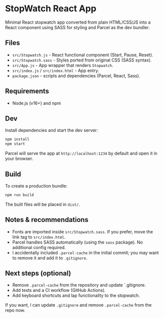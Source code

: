 # StopWatch React App

Minimal React stopwatch app converted from plain HTML/CSS/JS into a React component using SASS for styling and Parcel as the dev bundler.

## Files

- `src/Stopwatch.js` - React functional component (Start, Pause, Reset).
- `src/Stopwatch.sass` - Styles ported from original CSS (SASS syntax).
- `src/App.js` - App wrapper that renders `Stopwatch`.
- `src/index.js` / `src/index.html` - App entry.
- `package.json` - scripts and dependencies (Parcel, React, Sass).

## Requirements

- Node.js (v16+) and npm

## Dev

Install dependencies and start the dev server:

```bash
npm install
npm start
```

Parcel will serve the app at `http://localhost:1234` by default and open it in your browser.

## Build

To create a production bundle:

```bash
npm run build
```

The built files will be placed in `dist/`.

## Notes & recommendations

- Fonts are imported inside `src/Stopwatch.sass`. If you prefer, move the link tag to `src/index.html`.
- Parcel handles SASS automatically (using the `sass` package). No additional config required.
- I accidentally included `.parcel-cache` in the initial commit; you may want to remove it and add it to `.gitignore`.

## Next steps (optional)

- Remove `.parcel-cache` from the repository and update `.gitignore.
- Add tests and a CI workflow (GitHub Actions).
- Add keyboard shortcuts and lap functionality to the stopwatch.

If you want, I can update `.gitignore` and remove `.parcel-cache` from the repo now.
